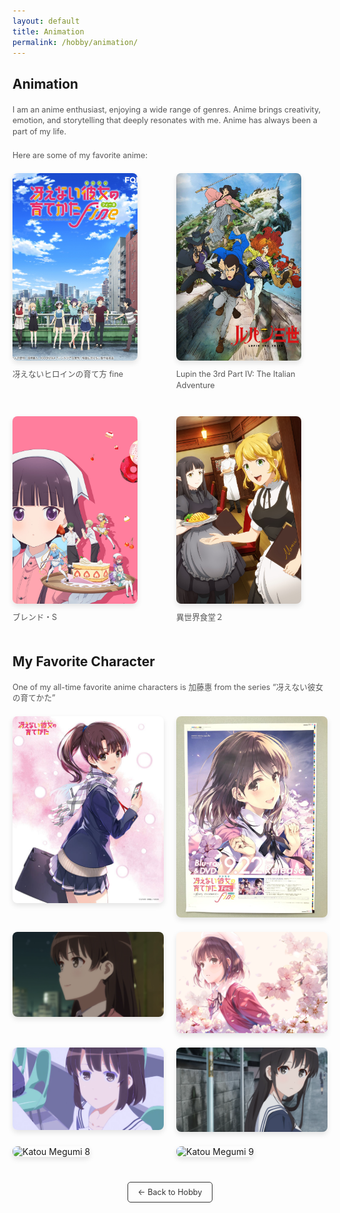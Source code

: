 ```yaml
---
layout: default
title: Animation
permalink: /hobby/animation/
---
```


<h1>Animation</h1>

<p>I am an anime enthusiast, enjoying a wide range of genres. Anime brings creativity, emotion, and storytelling that deeply resonates with me. Anime has always been a part of my life.</p>

<p>Here are some of my favorite anime:</p>

<div class="anime-list">
  <div class="anime-item">
    <img src="/hobby_images/anime_1.jpg" alt="冴えないヒロインの育て方 fine" />
    <p>冴えないヒロインの育て方 fine</p>
  </div>

  <div class="anime-item">
    <img src="/hobby_images/anime_2.jpg" alt="Lupin the 3rd Part IV: The Italian Adventure" />
    <p>Lupin the 3rd Part IV: The Italian Adventure</p>
  </div>

  <div class="anime-item">
    <img src="/hobby_images/anime_3.jpg" alt="ブレンド・S" />
    <p>ブレンド・S</p>
  </div>

  <div class="anime-item">
    <img src="/hobby_images/anime_4.jpg" alt="異世界食堂２" />
    <p>異世界食堂２</p>
  </div>
</div>

<h2>My Favorite Character</h2>
<p>One of my all-time favorite anime characters is 加藤惠 from the series “冴えない彼女の育てかた”</p>

<div class="katou-gallery-top">
  <div class="katou-item">
    <img src="/hobby_images/Megumi_1.jpg" alt="Katou Megumi 1" />
  </div>
  <div class="katou-item">
    <img src="/hobby_images/Megumi_2.jpg" alt="Katou Megumi 2" />
  </div>
</div>

<div class="katou-gallery-bottom">
  <div class="katou-item">
    <img src="/hobby_images/Megumi_4.png" alt="Katou Megumi 4" />
  </div>
  <div class="katou-item">
    <img src="/hobby_images/Megumi_5.jpg" alt="Katou Megumi 5" />
  </div>
  <div class="katou-item">
    <img src="/hobby_images/Megumi_6.png" alt="Katou Megumi 6" />
  </div>
  <div class="katou-item">
    <img src="/hobby_images/Megumi_7.png" alt="Katou Megumi 7" />
  </div>
  <div class="katou-item">
    <img src="/hobby_images/Megumi_8.png" alt="Katou Megumi 8" />
  </div>
  <div class="katou-item">
    <img src="/hobby_images/Megumi_9.png" alt="Katou Megumi 9" />
  </div>
</div>

<div class="back-to-hobby">
  <a href="/hobby" class="button">← Back to Hobby</a>
</div>

<style>
  h1, h2 {
    font-size: 1.5em;
    margin-bottom: 20px;
    text-align: left;
  }

  p {
    font-size: 0.9em;
    line-height: 1.4;
    color: #555;
    margin-bottom: 20px;
  }

  .anime-list {
    display: grid;
    grid-template-columns: repeat(2, 1fr);
    gap: 20px;
    margin-top: 20px;
  }

  .anime-item img {
    width: 100%;
    max-width: 200px;
    height: 300px;
    object-fit: cover;
    border-radius: 8px;
    box-shadow: 0 4px 8px rgba(0, 0, 0, 0.1);
  }

  .anime-item p {
    font-size: 0.9em;
    margin-top: 10px;
    color: #555;
  }

  .katou-gallery-top, .katou-gallery-bottom {
    display: grid;
    grid-template-columns: repeat(2, 1fr);
    gap: 20px;
    margin-top: 20px;
  }

  .katou-item img {
    width: 100%;
    height: auto;
    border-radius: 8px;
    box-shadow: 0 4px 8px rgba(0, 0, 0, 0.1);
  }

  .back-to-hobby {
    text-align: center;
    margin-top: 40px;
  }

  .back-to-hobby .button {
    display: inline-block;
    padding: 8px 16px;
    font-size: 0.9em;
    color: #333;
    background-color: transparent;
    border: 1px solid #333;
    text-decoration: none;
    border-radius: 5px;
    transition: background-color 0.3s ease, color 0.3s ease;
  }

  .back-to-hobby .button:hover {
    background-color: #f0f0f0;
    color: #000;
  }
</style>




